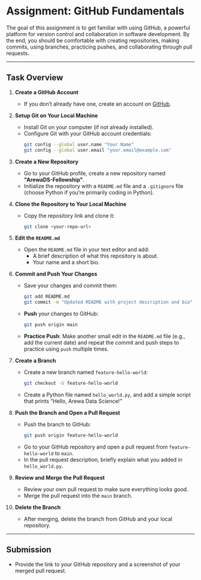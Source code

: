 # Assignment: GitHub Fundamentals

The goal of this assignment is to get familiar with using GitHub, a powerful platform for version control and collaboration in software development. By the end, you should be comfortable with creating repositories, making commits, using branches, practicing pushes, and collaborating through pull requests.

---

## Task Overview

1. **Create a GitHub Account**
   - If you don’t already have one, create an account on [GitHub](https://github.com/).

2. **Setup Git on Your Local Machine**
   - Install Git on your computer (if not already installed).
   - Configure Git with your GitHub account credentials:
     ```bash
     git config --global user.name "Your Name"
     git config --global user.email "your.email@example.com"
     ```

3. **Create a New Repository**
   - Go to your GitHub profile, create a new repository named **"ArewaDS-Fellowship"**.
   - Initialize the repository with a `README.md` file and a `.gitignore` file (choose Python if you’re primarily coding in Python).

4. **Clone the Repository to Your Local Machine**
   - Copy the repository link and clone it:
     ```bash
     git clone <your-repo-url>
     ```

5. **Edit the `README.md`**
   - Open the `README.md` file in your text editor and add:
     - A brief description of what this repository is about.
     - Your name and a short bio.

6. **Commit and Push Your Changes**
   - Save your changes and commit them:
     ```bash
     git add README.md
     git commit -m "Updated README with project description and bio"
     ```
   - **Push** your changes to GitHub:
     ```bash
     git push origin main
     ```
   - **Practice Push**: Make another small edit in the `README.md` file (e.g., add the current date) and repeat the commit and push steps to practice using `push` multiple times.

7. **Create a Branch**
   - Create a new branch named `feature-hello-world`:
     ```bash
     git checkout -b feature-hello-world
     ```
   - Create a Python file named `hello_world.py`, and add a simple script that prints “Hello, Arewa Data Science!”

8. **Push the Branch and Open a Pull Request**
   - Push the branch to GitHub:
     ```bash
     git push origin feature-hello-world
     ```
   - Go to your GitHub repository and open a pull request from `feature-hello-world` to `main`.
   - In the pull request description, briefly explain what you added in `hello_world.py`.

9. **Review and Merge the Pull Request**
   - Review your own pull request to make sure everything looks good.
   - Merge the pull request into the `main` branch.

10. **Delete the Branch**
    - After merging, delete the branch from GitHub and your local repository.

---

## Submission
- Provide the link to your GitHub repository and a screenshot of your merged pull request.

